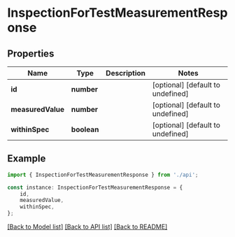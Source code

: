 # InspectionForTestMeasurementResponse


## Properties

Name | Type | Description | Notes
------------ | ------------- | ------------- | -------------
**id** | **number** |  | [optional] [default to undefined]
**measuredValue** | **number** |  | [optional] [default to undefined]
**withinSpec** | **boolean** |  | [optional] [default to undefined]

## Example

```typescript
import { InspectionForTestMeasurementResponse } from './api';

const instance: InspectionForTestMeasurementResponse = {
    id,
    measuredValue,
    withinSpec,
};
```

[[Back to Model list]](../README.md#documentation-for-models) [[Back to API list]](../README.md#documentation-for-api-endpoints) [[Back to README]](../README.md)
